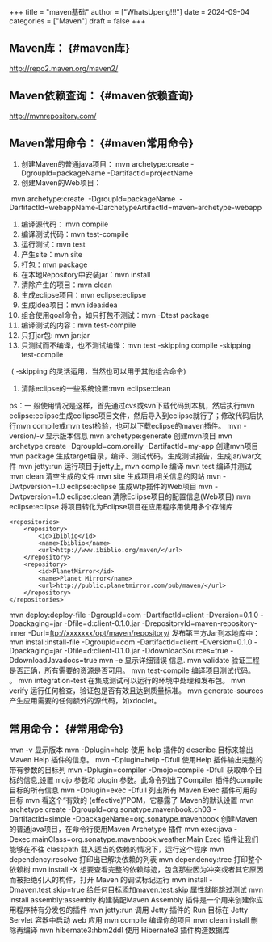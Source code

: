 +++
title = "maven基础"
author = ["WhatsUpeng!!!"]
date = 2024-09-04
categories = ["Maven"]
draft = false
+++

## Maven库： {#maven库}

<http://repo2.maven.org/maven2/>


## Maven依赖查询： {#maven依赖查询}

<http://mvnrepository.com/>


## Maven常用命令： {#maven常用命令}

1.  创建Maven的普通java项目：
    mvn archetype:create
    -DgroupId=packageName
    -DartifactId=projectName
2.  创建Maven的Web项目：

​    mvn archetype:create
​    -DgroupId=packageName
​    -DartifactId=webappName
​    -DarchetypeArtifactId=maven-archetype-webapp

1.  编译源代码： mvn compile
2.  编译测试代码：mvn test-compile
3.  运行测试：mvn test
4.  产生site：mvn site
5.  打包：mvn package
6.  在本地Repository中安装jar：mvn install
7.  清除产生的项目：mvn clean
8.  生成eclipse项目：mvn eclipse:eclipse
9.  生成idea项目：mvn idea:idea
10. 组合使用goal命令，如只打包不测试：mvn -Dtest package
11. 编译测试的内容：mvn test-compile
12. 只打jar包: mvn jar:jar
13. 只测试而不编译，也不测试编译：mvn test -skipping compile -skipping test-compile

​      ( -skipping 的灵活运用，当然也可以用于其他组合命令)

1.  清除eclipse的一些系统设置:mvn eclipse:clean

ps：一 般使用情况是这样，首先通过cvs或svn下载代码到本机，然后执行mvn eclipse:eclipse生成ecllipse项目文件，然后导入到eclipse就行了；修改代码后执行mvn compile或mvn test检验，也可以下载eclipse的maven插件。
mvn -version/-v  显示版本信息
mvn archetype:generate        创建mvn项目
mvn archetype:create -DgroupId=com.oreilly -DartifactId=my-app   创建mvn项目
mvn package            生成target目录，编译、测试代码，生成测试报告，生成jar/war文件
mvn jetty:run            运行项目于jetty上,
mvn compile                    编译
mvn test                    编译并测试
mvn clean                    清空生成的文件
mvn site                    生成项目相关信息的网站
mvn -Dwtpversion=1.0 eclipse:eclipse        生成Wtp插件的Web项目
mvn -Dwtpversion=1.0 eclipse:clean        清除Eclipse项目的配置信息(Web项目)
mvn eclipse:eclipse                将项目转化为Eclipse项目在应用程序用使用多个存储库

```nil
<repositories>
​    <repository>
​        <id>Ibiblio</id>
​        <name>Ibiblio</name>
​        <url>http://www.ibiblio.org/maven/</url>
​    </repository>
​    <repository>
​        <id>PlanetMirror</id>
​        <name>Planet Mirror</name>
​        <url>http://public.planetmirror.com/pub/maven/</url>
​    </repository>
</repositories>
```

mvn deploy:deploy-file -DgroupId=com -DartifactId=client -Dversion=0.1.0 -Dpackaging=jar -Dfile=d:client-0.1.0.jar -DrepositoryId=maven-repository-inner -Durl=<ftp://xxxxxxx/opt/maven/repository/>
发布第三方Jar到本地库中：
mvn install:install-file -DgroupId=com -DartifactId=client -Dversion=0.1.0 -Dpackaging=jar -Dfile=d:client-0.1.0.jar
-DdownloadSources=true
-DdownloadJavadocs=true
mvn -e            显示详细错误 信息.
mvn validate        验证工程是否正确，所有需要的资源是否可用。
mvn test-compile    编译项目测试代码。 。
mvn integration-test     在集成测试可以运行的环境中处理和发布包。
mvn verify        运行任何检查，验证包是否有效且达到质量标准。
mvn generate-sources    产生应用需要的任何额外的源代码，如xdoclet。


## 常用命令： {#常用命令}

mvn -v 显示版本
mvn <describe> -Dplugin=help 使用 help 插件的  describe 目标来输出 Maven Help 插件的信息。
mvn <describe> -Dplugin=help -Dfull 使用Help 插件输出完整的带有参数的目标列
mvn <describe> -Dplugin=compiler -Dmojo=compile -Dfull 获取单个目标的信息,设置  mojo 参数和  plugin 参数。此命令列出了Compiler 插件的compile 目标的所有信息
mvn <describe> -Dplugin=exec -Dfull 列出所有 Maven Exec 插件可用的目标
mvn <effective-pom> 看这个“有效的 (effective)”POM，它暴露了 Maven的默认设置
mvn archetype:create -DgroupId=org.sonatype.mavenbook.ch03 -DartifactId=simple -DpackageName=org.sonatype.mavenbook 创建Maven的普通java项目，在命令行使用Maven Archetype 插件
mvn exec:java -Dexec.mainClass=org.sonatype.mavenbook.weather.Main Exec 插件让我们能够在不往 classpath 载入适当的依赖的情况下，运行这个程序
mvn dependency:resolve 打印出已解决依赖的列表
mvn dependency:tree 打印整个依赖树
mvn install -X 想要查看完整的依赖踪迹，包含那些因为冲突或者其它原因而被拒绝引入的构件，打开 Maven 的调试标记运行
mvn install -Dmaven.test.skip=true 给任何目标添加maven.test.skip 属性就能跳过测试
mvn install assembly:assembly 构建装配Maven Assembly 插件是一个用来创建你应用程序特有分发包的插件
mvn jetty:run 调用 Jetty 插件的 Run 目标在 Jetty Servlet 容器中启动 web 应用
mvn compile 编译你的项目
mvn clean install 删除再编译
mvn hibernate3:hbm2ddl 使用 Hibernate3 插件构造数据库
